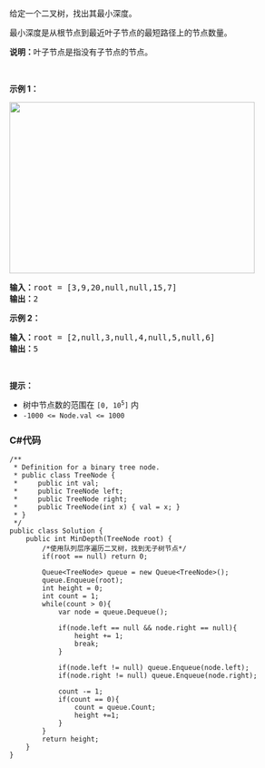 <p>给定一个二叉树，找出其最小深度。</p>

<p>最小深度是从根节点到最近叶子节点的最短路径上的节点数量。</p>

<p><strong>说明：</strong>叶子节点是指没有子节点的节点。</p>

<p> </p>

<p><strong>示例 1：</strong></p>
<img alt="" src="https://assets.leetcode.com/uploads/2020/10/12/ex_depth.jpg" style="width: 432px; height: 302px;" />
<pre>
<strong>输入：</strong>root = [3,9,20,null,null,15,7]
<strong>输出：</strong>2
</pre>

<p><strong>示例 2：</strong></p>

<pre>
<strong>输入：</strong>root = [2,null,3,null,4,null,5,null,6]
<strong>输出：</strong>5
</pre>

<p> </p>

<p><strong>提示：</strong></p>

<ul>
	<li>树中节点数的范围在 <code>[0, 10<sup>5</sup>]</code> 内</li>
	<li><code>-1000 <= Node.val <= 1000</code></li>
</ul>

### C#代码

```
/**
 * Definition for a binary tree node.
 * public class TreeNode {
 *     public int val;
 *     public TreeNode left;
 *     public TreeNode right;
 *     public TreeNode(int x) { val = x; }
 * }
 */
public class Solution {
    public int MinDepth(TreeNode root) {
        /*使用队列层序遍历二叉树，找到无子树节点*/
        if(root == null) return 0;

        Queue<TreeNode> queue = new Queue<TreeNode>();
        queue.Enqueue(root);
        int height = 0;
        int count = 1;
        while(count > 0){
            var node = queue.Dequeue();

            if(node.left == null && node.right == null){
                height += 1;
                break;
            } 

            if(node.left != null) queue.Enqueue(node.left);
            if(node.right != null) queue.Enqueue(node.right);

            count -= 1;
            if(count == 0){
                count = queue.Count;
                height +=1;
            }   
        }
        return height;
    }
}
```